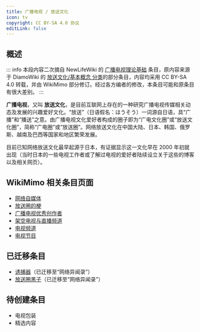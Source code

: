```yaml
---
title: 广播电视 / 放送文化
icon: tv
copyright: CC BY-SA 4.0 协议
editLink: false
---
```


## 概述

::: info
本段内容二次摘自 NewLifeWiki 的 [广播电视理论基础](https://newlifewiki.miraheze.org/wiki/广播电视理论基础) 条目，原内容来源于 DiamoWiki 的 [放送文化/基本概念 分类](https://diamowiki.miraheze.org/wiki/分类:放送文化/基本概念)的部分条目，内容均采用 CC BY-SA 4.0 转载，并由 WikiMimo 部分修订。经过各方编者的修改，本条目可能和原条目有很大差别。
:::

**广播电视**，又叫 **放送文化**，是目前互联网上存在的一种研究广播电视传媒相关动态及发展的兴趣爱好文化。“放送”（日语假名：ほうそう）一词源自日语，具“广播”和“播送”之意。由广播电视文化爱好者构成的圈子即为“广电文化圈”或“放送文化圈”，简称“广电圈”或“放送圈”。网络放送文化在中国大陆、日本、韩国、俄罗斯、越南及巴西等国家和地区繁荣发展。

目前已知网络放送文化最早起源于日本，有证据显示这一文化早在 2000 年初就出现（当时日本的一些电视工作者或了解过电视的爱好者陆续设立关于这些的博客以及相关网页）。

## WikiMimo 相关条目页面

- [网络自媒体](self-media/)
- [放送圈的梗](meme/)
- [广播电视优秀创作者](creator/)
- [架空电视与直播频道](virtual-tv/)
- [电视频道](television/)
- [电视节目](program/)

## 已迁移条目

- [诱捕器](youbuqi.md)（已迁移至“网络异闻录”）
- [放送圈黑子](/web-fair/broadcasting-weirdo/)（已迁移至“网络异闻录”）

## 待创建条目

- 电视包装
- 精选内容
